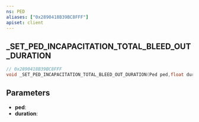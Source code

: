 ```yaml
---
ns: PED
aliases: ["0x2890418B39BC8FFF"]
apiset: client
---
```

## _SET_PED_INCAPACITATION_TOTAL_BLEED_OUT_DURATION

```c
// 0x2890418B39BC8FFF
void _SET_PED_INCAPACITATION_TOTAL_BLEED_OUT_DURATION(Ped ped,float duration);
```


## Parameters
* **ped**:
* **duration**:



